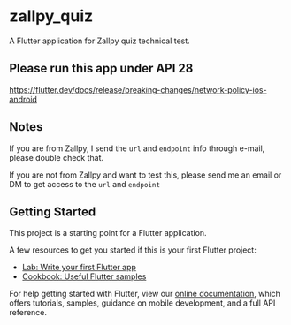# zallpy_quiz

A Flutter application for Zallpy quiz technical test.

## Please run this app under API 28
https://flutter.dev/docs/release/breaking-changes/network-policy-ios-android

## Notes

If you are from Zallpy, I send the `url` and `endpoint` info through e-mail, please double check that.

If you are not from Zallpy and want to test this, please send me an email or DM to get access to the `url` and `endpoint`

## Getting Started

This project is a starting point for a Flutter application.

A few resources to get you started if this is your first Flutter project:

- [Lab: Write your first Flutter app](https://flutter.dev/docs/get-started/codelab)
- [Cookbook: Useful Flutter samples](https://flutter.dev/docs/cookbook)

For help getting started with Flutter, view our
[online documentation](https://flutter.dev/docs), which offers tutorials,
samples, guidance on mobile development, and a full API reference.
